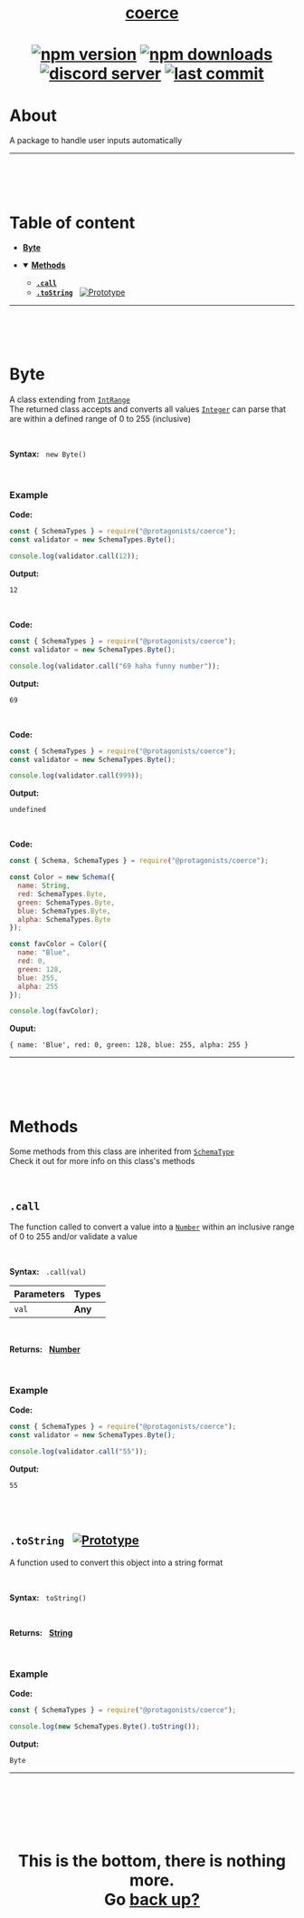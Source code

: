 <div id="top" align="center">

<h1><a href="https://github.com/ThePywon/coerce">coerce</a><h1>

[![npm version](https://img.shields.io/npm/v/@protagonists/coerce)](https://github.com/ThePywon/coerce)
[![npm downloads](https://img.shields.io/npm/dt/@protagonists/coerce)](https://github.com/ThePywon/coerce)
[![discord server](https://img.shields.io/discord/937758194736955443?logo=discord&logoColor=white)](https://discord.gg/cwhj3EgqGP)
[![last commit](https://img.shields.io/github/last-commit/ThePywon/coerce)](https://github.com/ThePywon/coerce)

</div>


# About

A package to handle user inputs automatically

---

<br/><br/><br/>

# Table of content

* [**Byte**](#byte)

* <details open><summary><a href="#methods"><b>Methods</b></a></summary>
  <p>

  * [**`.call`**](#call)
  * [**`.toString`**](#tostring) &nbsp; [![Prototype](https://shields.io/badge/-Prototype-orange)](https://javascript.info/prototype-inheritance)
    
  </p>
</details>

---

<br/><br/><br/>



# Byte

A class extending from [`IntRange`](https://github.com/ThePywon/coerce/blob/main/documentation/SchemaTypes/IntRange.md)  
The returned class accepts and converts all values [`Integer`](https://github.com/ThePywon/coerce/blob/main/documentation/SchemaTypes/Integer.md) can parse that are within a defined range of 0 to 255 (inclusive)


<br/>

**Syntax:** &nbsp; `new Byte()`

<br/>

### **Example**

**Code:**

```js
const { SchemaTypes } = require("@protagonists/coerce");
const validator = new SchemaTypes.Byte();

console.log(validator.call(12));
```

**Output:**

```
12
```

<br/>

**Code:**

```js
const { SchemaTypes } = require("@protagonists/coerce");
const validator = new SchemaTypes.Byte();

console.log(validator.call("69 haha funny number"));
```

**Output:**

```
69
```

<br/>

**Code:**

```js
const { SchemaTypes } = require("@protagonists/coerce");
const validator = new SchemaTypes.Byte();

console.log(validator.call(999));
```

**Output:**

```
undefined
```

<br/>

**Code:**

```js
const { Schema, SchemaTypes } = require("@protagonists/coerce");

const Color = new Schema({
  name: String,
  red: SchemaTypes.Byte,
  green: SchemaTypes.Byte,
  blue: SchemaTypes.Byte,
  alpha: SchemaTypes.Byte
});

const favColor = Color({
  name: "Blue",
  red: 0,
  green: 128,
  blue: 255,
  alpha: 255
});

console.log(favColor);
```

**Ouput:**

```
{ name: 'Blue', red: 0, green: 128, blue: 255, alpha: 255 }
```

---

<br/><br/><br/>

# Methods

Some methods from this class are inherited from [`SchemaType`](https://github.com/ThePywon/coerce/blob/main/documentation/SchemaType.md)  
Check it out for more info on this class's methods

<br/>

## `.call`

The function called to convert a value into a [`Number`](https://javascript.info/number) within an inclusive range of 0 to 255 and/or validate a value

<br/>

**Syntax:** &nbsp; `.call(val)`

|**Parameters**|**Types**|
|-|-|
|`val`|**Any**|

<br/>

**Returns:** &nbsp; [**Number**](https://javascript.info/number)

<br/>

### **Example**

**Code:**

```js
const { SchemaTypes } = require("@protagonists/coerce");
const validator = new SchemaTypes.Byte();

console.log(validator.call("55"));
```

**Output:**

```
55
```

<br/><br/>

<a id="tostring"></a>

## `.toString` &nbsp; [![Prototype](https://shields.io/badge/-Prototype-orange)](https://javascript.info/prototype-inheritance)

A function used to convert this object into a string format

<br/>

**Syntax:** &nbsp; `toString()`

<br/>

**Returns:** &nbsp; [**String**](https://javascript.info/string)

<br/>

### **Example**

**Code:**

```js
const { SchemaTypes } = require("@protagonists/coerce");

console.log(new SchemaTypes.Byte().toString());
```

**Output:**

```
Byte
```

---

<br/><br/><br/><br/><br/>

<h1 align="center">This is the bottom, there is nothing more.<br/>
Go <a href="#top">back up?</a></h1>
